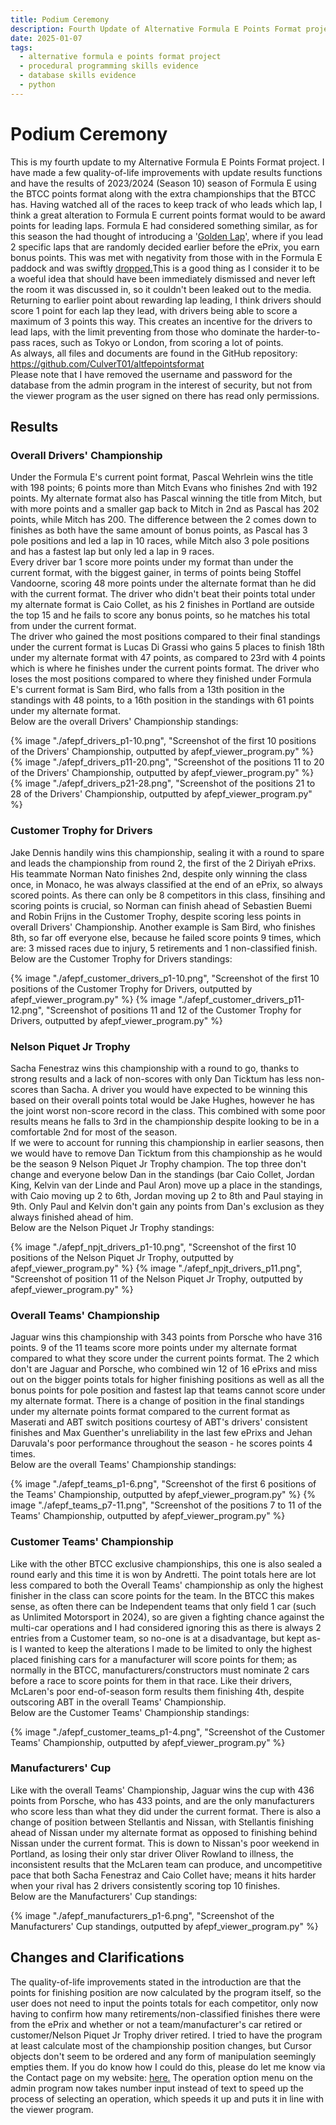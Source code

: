 ```yaml
---
title: Podium Ceremony
description: Fourth Update of Alternative Formula E Points Format project.
date: 2025-01-07
tags:
  - alternative formula e points format project
  - procedural programming skills evidence
  - database skills evidence
  - python
---
```


<div class="container fluid">
  <h1 class="col align-self-center">Podium Ceremony</h1>
  <div class="row justify-content-center">
    <p class="col-8">
    This is my fourth update to my Alternative Formula E Points Format project. I have made a few quality-of-life improvements with update results functions and have the results of 2023/2024 (Season 10) season of Formula E using the BTCC points format along with the extra championships that the BTCC has. Having watched all of the races to keep track of who leads which lap, I think a great alteration to Formula E current points format would to be award points for leading laps. Formula E had considered something similar, as for this season the had thought of introducing a '<a href="https://www.the-race.com/formula-e/formula-e-golden-lap-plan-race-format-points/">Golden Lap</a>', where if you lead 2 specific laps that are randomly decided earlier before the ePrix, you earn bonus points. This was met with negativity from those with in the Formula E paddock and was swiftly <a href="https://www.the-race.com/formula-e/formula-e-bins-golden-lap-format-after-backlash/">dropped.</a>This is a good thing as I consider it to be a woeful idea that should have been immediately dismissed and never left the room it was discussed in, so it couldn't been leaked out to the media. Returning to earlier point about rewarding lap leading, I think drivers should score 1 point for each lap they lead, with drivers being able to score a maximum of 3 points this way. This creates an incentive for the drivers to lead laps, with the limit preventing from those who dominate the harder-to-pass races, such as Tokyo or London, from scoring a lot of points. <br />
    As always, all files and documents are found in the GitHub repository: <a href="https://github.com/CulverT01/altfepointsformat">https://github.com/CulverT01/altfepointsformat</a><br/>
    Please note that I have removed the username and password for the database from the admin program in the interest of security, but not from the viewer program as the user signed on there has read only permissions.
    </p>
  </div>
  <div class="row justify-content-center">
    <h2 class="row">Results</h2>
    <h3 class="row">Overall Drivers' Championship</h3>
    <p class="col-8"> 
    Under the Formula E's current point format, Pascal Wehrlein wins the title with 198 points; 6 points more than Mitch Evans who finishes 2nd with 192 points. My alternate format also has Pascal winning the title from Mitch, but with more points and a smaller gap back to Mitch in 2nd as Pascal has 202 points, while Mitch has 200. The difference between the 2 comes down to finishes as both have the same amount of bonus points, as Pascal has 3 pole positions and led a lap in 10 races, while Mitch also 3 pole positions and has a fastest lap but only led a lap in 9 races.<br/>
    Every driver bar 1 score more points under my format than under the current format, with the biggest gainer, in terms of points being Stoffel Vandoorne, scoring 48 more points under the alternate format than he did with the current format. The driver who didn't beat their points total under my alternate format is Caio Collet, as his 2 finishes in Portland are outside the top 15 and he fails to score any bonus points, so he matches his total from under the current format. <br/>
    The driver who gained the most positions compared to their final standings under the current format is Lucas Di Grassi who gains 5 places to finish 18th under my alternate format with 47 points, as compared to 23rd with 4 points which is where he finishes under the current points format. The driver who loses the most positions compared to where they finished under Formula E's current format is Sam Bird, who falls from a 13th position in the standings with 48 points, to a 16th position in the standings with 61 points under my alternate format. <br/>
    Below are the overall Drivers' Championship standings:
    </p>
    {% image "./afepf_drivers_p1-10.png", "Screenshot of the first 10 positions of the Drivers' Championship, outputted by afepf_viewer_program.py" %}
    {% image "./afepf_drivers_p11-20.png", "Screenshot of the positions 11 to 20 of the Drivers' Championship, outputted by afepf_viewer_program.py" %}
    {% image "./afepf_drivers_p21-28.png", "Screenshot of the positions 21 to 28 of the Drivers' Championship, outputted by afepf_viewer_program.py" %}
    <h3 class="row">Customer Trophy for Drivers</h3>
    <p class="col-8">
    Jake Dennis handily wins this championship, sealing it with a round to spare and leads the championship from round 2, the first of the 2 Diriyah ePrixs. His teammate Norman Nato finishes 2nd, despite only winning the class once, in Monaco, he was always classified at the end of an ePrix, so always scored points. As there can only be 8 competitors in this class, finsihing and scoring points is crucial, so Norman can finish ahead of Sebastien Buemi and Robin Frijns in the Customer Trophy, despite scoring less points in overall Drivers' Championship. Another example is Sam Bird, who finishes 8th, so far off everyone else, because he failed score points 9 times, which are: 3 missed races due to injury, 5 retirements and 1 non-classified finish.<br/>
    Below are the Customer Trophy for Drivers standings:
    </p>
    {% image "./afepf_customer_drivers_p1-10.png", "Screenshot of the first 10 positions of the Customer Trophy for Drivers, outputted by afepf_viewer_program.py" %}
    {% image "./afepf_customer_drivers_p11-12.png", "Screenshot of positions 11 and 12 of the Customer Trophy for Drivers, outputted by afepf_viewer_program.py" %}
    <h3 class="row">Nelson Piquet Jr Trophy</h3>
    <p class="col-8">
    Sacha Fenestraz wins this championship with a round to go, thanks to strong results and a lack of non-scores with only Dan Ticktum has less non-scores than Sacha. A driver you would have expected to be winning this based on their overall points total would be Jake Hughes, however he has the joint worst non-score record in the class. This combined with some poor results means he falls to 3rd in the championship despite looking to be in a comfortable 2nd for most of the season.<br/>
    If we were to account for running this championship in earlier seasons, then we would have to remove Dan Ticktum from this championship as he would be the season 9 Nelson Piquet Jr Trophy champion. The top three don't change and everyone below Dan in the standings (bar Caio Collet, Jordan King, Kelvin van der Linde and Paul Aron) move up a place in the standings, with Caio moving up 2 to 6th, Jordan moving up 2 to 8th and Paul staying in 9th. Only Paul and Kelvin don't gain any points from Dan's exclusion as they always finished ahead of him.<br/>
    Below are the Nelson Piquet Jr Trophy standings:
    </p>
    {% image "./afepf_npjt_drivers_p1-10.png", "Screenshot of the first 10 positions of the Nelson Piquet Jr Trophy, outputted by afepf_viewer_program.py" %}
    {% image "./afepf_npjt_drivers_p11.png", "Screenshot of position 11 of the Nelson Piquet Jr Trophy, outputted by afepf_viewer_program.py" %}
    <h3 class="row">Overall Teams' Championship</h3>
    <p class="col-8">
    Jaguar wins this championship with 343 points from Porsche who have 316 points. 9 of the 11 teams score more points under my alternate format compared to what they score under the current points format. The 2 which don't are Jaguar and Porsche, who combined win 12 of 16 ePrixs and miss out on the bigger points totals for higher finishing positions as well as all the bonus points for pole position and fastest lap that teams cannot score under my alternate format. There is a change of position in the final standings under my alternate points format compared to the current format as Maserati and ABT switch positions courtesy of ABT's drivers' consistent finishes and Max Guenther's unreliability in the last few ePrixs and Jehan Daruvala's poor performance throughout the season - he scores points 4 times.<br/>
    Below are the overall Teams' Championship standings:
    </p>
    {% image "./afepf_teams_p1-6.png", "Screenshot of the first 6 positions of the Teams' Championship, outputted by afepf_viewer_program.py" %}
    {% image "./afepf_teams_p7-11.png", "Screenshot of the positions 7 to 11 of the Teams' Championship, outputted by afepf_viewer_program.py" %}
    <h3 class="row">Customer Teams' Championship </h3>
    <p class="col-8">
    Like with the other BTCC exclusive championships, this one is also sealed a round early and this time it is won by Andretti. The point totals here are lot less compared to both the Overall Teams' championship as only the highest finisher in the class can score points for the team. In the BTCC this makes sense, as often there can be Independent teams that only field 1 car (such as Unlimited Motorsport in 2024), so are given a fighting chance against the multi-car operations and I had considered ignoring this as there is always 2 entries from a Customer team, so no-one is at a disadvantage, but kept as-is I wanted to keep the alterations I made to be limited to only the highest placed finishing cars for a manufacturer will score points for them; as normally in the BTCC, manufacturers/constructors must nominate 2 cars before a race to score points for them in that race. Like their drivers, McLaren's poor end-of-season form results them finishing 4th, despite outscoring ABT in the overall Teams' Championship.<br/>
    Below are the Customer Teams' Championship standings:
    </p>
    {% image "./afepf_customer_teams_p1-4.png", "Screenshot of the Customer Teams' Championship, outputted by afepf_viewer_program.py" %}
    <h3 class="row">Manufacturers' Cup</h3>
    <p class="col-8">
    Like with the overall Teams' Championship, Jaguar wins the cup with 436 points from Porsche, who has 433 points, and are the only manufacturers who score less than what they did under the current format. There is also a change of position between Stellantis and Nissan, with Stellantis finishing ahead of Nissan under my alternate format as opposed to finishing behind Nissan under the current format. This is down to Nissan's poor weekend in Portland, as losing their only star driver Oliver Rowland to illness, the inconsistent results that the McLaren team can produce, and uncompetitive pace that both Sacha Fenestraz and Caio Collet have; means it hits harder when your rival has 2 drivers consistently scoring top 10 finishes.<br/>
    Below are the Manufacturers' Cup standings:
    </p>
    {% image "./afepf_manufacturers_p1-6.png", "Screenshot of the Manufacturers' Cup standings, outputted by afepf_viewer_program.py" %}
  </div>
  <div class="row justify-content-center">
    <h2 class="row">Changes and Clarifications</h2>
    <p class="col-8">
    The quality-of-life improvements stated in the introduction are that the points for finishing position are now calculated by the program itself, so the user does not need to input the points totals for each competitor, only now having to confirm how many retirements/non-classified finishes there were from the ePrix and whether or not a team/manufacturer's car retired or customer/Nelson Piquet Jr Trophy driver retired. I tried to have the program at least calculate most of the championship position changes, but Cursor objects don't seem to be ordered and any form of manipulation seemingly empties them. If you do know how I could do this, please do let me know via the Contact page on my website: <a href="https://main--toby-culverwell-01.netlify.app/contact/">here.</a> The operation option menu on the admin program now takes number input instead of text to speed up the process of selecting an operation, which speeds it up and puts it in line with the viewer program.
    </p>
  </div>
</div>